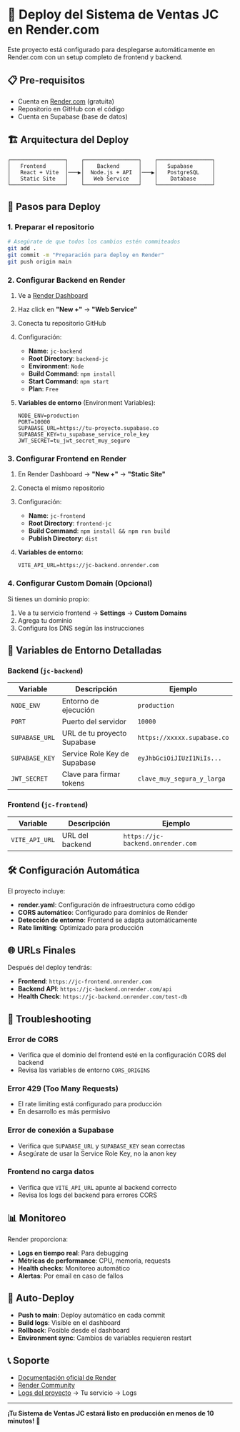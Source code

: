 # 🚀 Deploy del Sistema de Ventas JC en Render.com

Este proyecto está configurado para desplegarse automáticamente en Render.com con un setup completo de frontend y backend.

## 📋 Pre-requisitos

- Cuenta en [Render.com](https://render.com) (gratuita)
- Repositorio en GitHub con el código
- Cuenta en Supabase (base de datos)

## 🏗️ Arquitectura del Deploy

```
┌─────────────────┐    ┌─────────────────┐    ┌─────────────────┐
│   Frontend      │    │    Backend      │    │   Supabase      │
│   React + Vite  │───▶│  Node.js + API  │───▶│   PostgreSQL    │
│   Static Site   │    │   Web Service   │    │    Database     │
└─────────────────┘    └─────────────────┘    └─────────────────┘
```

## 🚀 Pasos para Deploy

### 1. **Preparar el repositorio**
```bash
# Asegúrate de que todos los cambios estén commiteados
git add .
git commit -m "Preparación para deploy en Render"
git push origin main
```

### 2. **Configurar Backend en Render**

1. Ve a [Render Dashboard](https://dashboard.render.com)
2. Haz click en **"New +"** → **"Web Service"**
3. Conecta tu repositorio GitHub
4. Configuración:
   - **Name**: `jc-backend`
   - **Root Directory**: `backend-jc`
   - **Environment**: `Node`
   - **Build Command**: `npm install`
   - **Start Command**: `npm start`
   - **Plan**: `Free`

5. **Variables de entorno** (Environment Variables):
   ```
   NODE_ENV=production
   PORT=10000
   SUPABASE_URL=https://tu-proyecto.supabase.co
   SUPABASE_KEY=tu_supabase_service_role_key
   JWT_SECRET=tu_jwt_secret_muy_seguro
   ```

### 3. **Configurar Frontend en Render**

1. En Render Dashboard → **"New +"** → **"Static Site"**
2. Conecta el mismo repositorio
3. Configuración:
   - **Name**: `jc-frontend`
   - **Root Directory**: `frontend-jc`
   - **Build Command**: `npm install && npm run build`
   - **Publish Directory**: `dist`

4. **Variables de entorno**:
   ```
   VITE_API_URL=https://jc-backend.onrender.com
   ```

### 4. **Configurar Custom Domain** (Opcional)

Si tienes un dominio propio:
1. Ve a tu servicio frontend → **Settings** → **Custom Domains**
2. Agrega tu dominio
3. Configura los DNS según las instrucciones

## 🔧 Variables de Entorno Detalladas

### Backend (`jc-backend`)

| Variable | Descripción | Ejemplo |
|----------|-------------|---------|
| `NODE_ENV` | Entorno de ejecución | `production` |
| `PORT` | Puerto del servidor | `10000` |
| `SUPABASE_URL` | URL de tu proyecto Supabase | `https://xxxxx.supabase.co` |
| `SUPABASE_KEY` | Service Role Key de Supabase | `eyJhbGciOiJIUzI1NiIs...` |
| `JWT_SECRET` | Clave para firmar tokens | `clave_muy_segura_y_larga` |

### Frontend (`jc-frontend`)

| Variable | Descripción | Ejemplo |
|----------|-------------|---------|
| `VITE_API_URL` | URL del backend | `https://jc-backend.onrender.com` |

## 🛠️ Configuración Automática

El proyecto incluye:

- **render.yaml**: Configuración de infraestructura como código
- **CORS automático**: Configurado para dominios de Render
- **Detección de entorno**: Frontend se adapta automáticamente
- **Rate limiting**: Optimizado para producción

## 🌐 URLs Finales

Después del deploy tendrás:

- **Frontend**: `https://jc-frontend.onrender.com`
- **Backend API**: `https://jc-backend.onrender.com/api`
- **Health Check**: `https://jc-backend.onrender.com/test-db`

## 🐛 Troubleshooting

### Error de CORS
- Verifica que el dominio del frontend esté en la configuración CORS del backend
- Revisa las variables de entorno `CORS_ORIGINS`

### Error 429 (Too Many Requests)
- El rate limiting está configurado para producción
- En desarrollo es más permisivo

### Error de conexión a Supabase
- Verifica que `SUPABASE_URL` y `SUPABASE_KEY` sean correctas
- Asegúrate de usar la Service Role Key, no la anon key

### Frontend no carga datos
- Verifica que `VITE_API_URL` apunte al backend correcto
- Revisa los logs del backend para errores CORS

## 📊 Monitoreo

Render proporciona:
- **Logs en tiempo real**: Para debugging
- **Métricas de performance**: CPU, memoria, requests
- **Health checks**: Monitoreo automático
- **Alertas**: Por email en caso de fallos

## 🔄 Auto-Deploy

- **Push to main**: Deploy automático en cada commit
- **Build logs**: Visible en el dashboard
- **Rollback**: Posible desde el dashboard
- **Environment sync**: Cambios de variables requieren restart

## 📞 Soporte

- [Documentación oficial de Render](https://render.com/docs)
- [Render Community](https://community.render.com)
- [Logs del proyecto](https://dashboard.render.com) → Tu servicio → Logs

---

**¡Tu Sistema de Ventas JC estará listo en producción en menos de 10 minutos!** 🎉